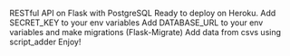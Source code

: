 RESTful API on Flask with PostgreSQL 
Ready to deploy on Heroku. 
Add SECRET_KEY to your env variables
Add DATABASE_URL to your env variables and make migrations (Flask-Migrate)
Add data from csvs using script_adder
Enjoy!